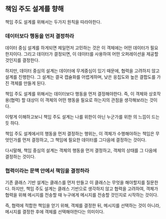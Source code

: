 ## 책임 주도 설계를 향해
책임 주도 설계를 위해서는 두가지 원칙을 따라야한다.

### 데이터보다 행동을 먼저 결정하라
데이터 중심 설계를 하게되면 제일먼저 고민하는 것은 이 객체에는 어떤 데이터가 필요한지이다.
그리고 데이터가 결정되면, 이 데이터를 사용하여 어떤 오퍼레이션을 제공할 것인지를 결정한다.

하지만, 데이터 중심의 설계는 데이터에 무게중심이 있기 때문에, 협력을 고려하지 않고 설계를 진행한다.
그 설계는 결국 캡슐화를 어렵게하며, 낮은 응집도와 높은 결합도를 가진 객체를 만들게 된다.

책임 주도 설계를 위해서는 데이터보다 행동을 먼저 결정해야한다.
즉, 이 객체와 상호작용(협력) 할 대상이 이 객체의 어떤 행동을 필요로 하는지의 관점을 생각해보라는 것이다.

이렇게 이해하고보니 책임 주도 설계는 나를 위한이 아닌 누군가를 위한 의 느낌이 드는 듯 하다.

책임 주도 설계에서의 행동을 먼저 결정하는 행위는, 이 객체가 수행해야하는 책임은 무엇인가를 먼저 결정하고,
그 책임에 필요한 데이터를 그다음에 결정하는 것이다.

다시말해, 책임 중심의 설계는 객체의 행동을 먼저 결정하고, 객체의 상태를 그 다음에 결정하는 것이다.

### 협력이라는 문맥 안에서 책임을 결정하라
기존 클래스 기반 설계는 클래스를 먼저 만들고 이 클래스는 무엇을 해야할지를 질문한다.
하지만, 책임 주도 설계는 클래스 기반으로 생각하지 않고 협력을 고려하여, 객체가 협력을 위해 메시지를 전송할 때
누구에게 메시지를 전송할 것인지로 시작하는 것이다.

즉, 협력에 적합한 책임을 얻기 위해, 객체를 결정한 뒤, 메시지를 선택하는 것이 아니라,
메시지를 결정한 후에 객체를 선택해야한다는 의미이다.
